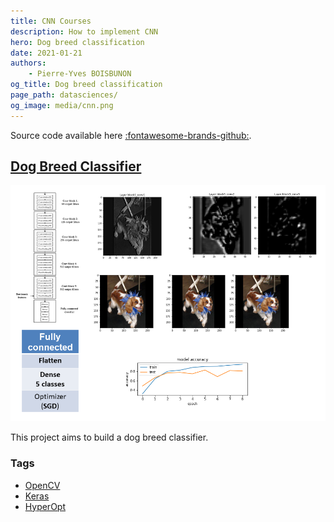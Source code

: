 ```yaml
---
title: CNN Courses
description: How to implement CNN
hero: Dog breed classification
date: 2021-01-21
authors:
    - Pierre-Yves BOISBUNON
og_title: Dog breed classification
page_path: datasciences/
og_image: media/cnn.png
---
```


Source code available here [:fontawesome-brands-github:](https://github.com/py4mac/datasciences-portfolio).

## <a href=https://github.com/py4mac/datasciences-portfolio/tree/master/cnn target=_blank>Dog Breed Classifier</a>
<img src="https://raw.githubusercontent.com/py4mac/datasciences-portfolio/master/cnn/img/presentation.png" class="img-responsive"></img>

This project aims to build a dog breed classifier. 

### Tags
- [OpenCV](https://opencv.org/)
- [Keras](https://keras.io/)
- [HyperOpt](https://github.com/hyperopt/hyperopt)
